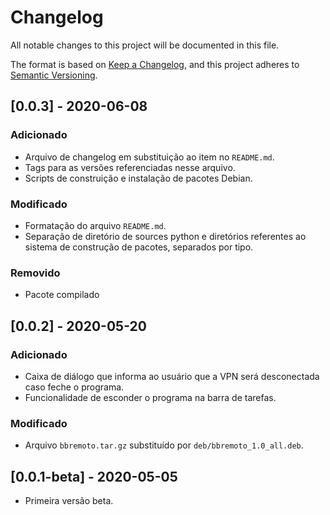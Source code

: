 # Changelog
All notable changes to this project will be documented in this file.

The format is based on [Keep a Changelog](https://keepachangelog.com/en/1.0.0/),
and this project adheres to [Semantic Versioning](https://semver.org/spec/v2.0.0.html).

## [0.0.3] - 2020-06-08
### Adicionado
- Arquivo de changelog em substituição ao item no `README.md`.
- Tags para as versões referenciadas nesse arquivo.
- Scripts de construição e instalação de pacotes Debian.

### Modificado
- Formatação do arquivo `README.md`.
- Separação de diretório de sources python e diretórios referentes ao sistema de
construção de pacotes, separados por tipo.

### Removido
- Pacote compilado

## [0.0.2] - 2020-05-20
### Adicionado
- Caixa de diálogo que informa ao usuário que a VPN será desconectada caso feche o programa.
- Funcionalidade de esconder o programa na barra de tarefas.

### Modificado
- Arquivo `bbremoto.tar.gz` substituído por `deb/bbremoto_1.0_all.deb`.

## [0.0.1-beta] - 2020-05-05
- Primeira versão beta.
